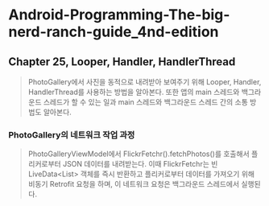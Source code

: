 # Android-Programming-The-big-nerd-ranch-guide_4nd-edition
## Chapter 25, Looper, Handler, HandlerThread
>PhotoGallery에서 사진을 동적으로 내려받아 보여주기 위해 Looper, Handler, HandlerThread를 사용하는 방법을 알아본다. 
>또한 앱의 main 스레드와 백그라운드 스레드가 할 수 있는 일과 main 스레드와 백그라운드 스레드 간의 소통 방법도 알아본다.

### PhotoGallery의 네트워크 작업 과정
> PhotoGalleryViewModel에서 FlickrFetchr().fetchPhotos()를 호출해서 플리커로부터 JSON 데이터를 내려받는다. 
> 이때 FlickrFetchr는 빈 LiveData<List<GalleryItem>> 객체를 즉시 반환하고 플리커로부터 데이터를 가져오기 위해 비동기 Retrofit 요청을 하며, 이 네트워크 요청은 백그라운드 스레드에서 실행된다.

